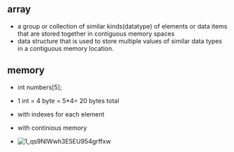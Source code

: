 ## array

- a group or collection of similar kinds(datatype) of elements or data items that are stored together in contiguous memory spaces
- data structure that is used to store multiple values of similar data types in a contiguous memory location.

## memory

- int numbers[5]; 
- 1 int = 4 byte = 5*4= 20 bytes total
- with indexes for each element
- with continious memory

- ![1_qs9NlWwh3E5EU954grffxw](https://github.com/user-attachments/assets/53fcb4eb-6729-4dce-a638-5eb998108037)

